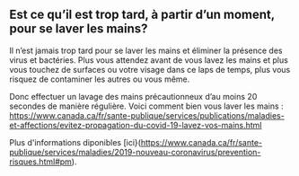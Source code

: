 ## Est ce qu’il est trop tard, à partir d’un moment, pour se laver les mains?

Il n’est jamais trop tard pour se laver les mains et éliminer la présence des virus et bactéries. Plus vous attendez avant de vous lavez les mains et plus vous touchez de surfaces ou votre visage dans ce laps de temps, plus vous risquez de contaminer les autres ou vous même.

Donc effectuer un lavage des mains précautionneux d’au moins 20 secondes de manière régulière. Voici comment bien vous laver les mains :
https://www.canada.ca/fr/sante-publique/services/publications/maladies-et-affections/evitez-propagation-du-covid-19-lavez-vos-mains.html

Plus d'informations diponibles [ici}(https://www.canada.ca/fr/sante-publique/services/maladies/2019-nouveau-coronavirus/prevention-risques.html#pm).
